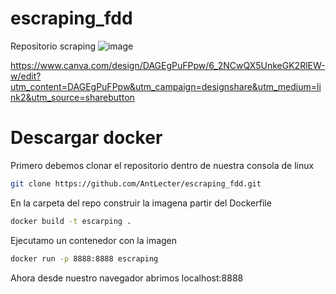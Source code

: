 # escraping_fdd
Repositorio scraping
![image](https://github.com/AntLecter/escraping_fdd/assets/78458573/d0935101-2a9d-40f9-bcad-48778bc265e2)

https://www.canva.com/design/DAGEgPuFPpw/6_2NCwQX5UnkeGK2RlEW-w/edit?utm_content=DAGEgPuFPpw&utm_campaign=designshare&utm_medium=link2&utm_source=sharebutton
# Descargar docker 

Primero debemos clonar el repositorio dentro de nuestra consola de linux
```bash
git clone https://github.com/AntLecter/escraping_fdd.git
```
En la carpeta del repo construir la imagena partir del Dockerfile
```bash
docker build -t escarping .
```
Ejecutamo un contenedor con la imagen 
```bash
docker run -p 8888:8888 escraping
```
Ahora desde nuestro navegador abrimos localhost:8888
